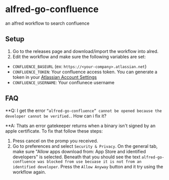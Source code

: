 # alfred-go-confluence

an alfred workflow to search confluence

## Setup

1. Go to the releases page and download/import the workflow into alred.
2. Edit the workflow and make sure the following variables are set:

* `CONFLUENCE_BASEURL` (ex: `https://<your-company>.atlassian.net`)
* `CONFLUENCE_TOKEN`: Your confluence access token.  You can generate a token in your [Atlassian Account Settings](https://id.atlassian.com/manage-profile/security/api-tokens)
* `CONFLUENCE_USERNAME`: Your conflunece username

## FAQ

**Q: I get the error `“alfred-go-confluence” cannot be opened because the developer cannot be verified.`.  How can i fix it?

**A: Thats an error gatekeeper returns when a binary isn't signed by an apple certificate.  To fix that follow these steps:

  1. Press cancel on the promp you received.
  2. Go to preferences and select `Security & Privacy`.  On the general tab, make sure "Allow apps download from: App Store and identified developers" is selected.  Beneath that you should see the text `alfred-go-confluence was blocked from use becuase it is not from an identified developer`.  Press the `Allow Anyway` button and it try using the workflow again.
